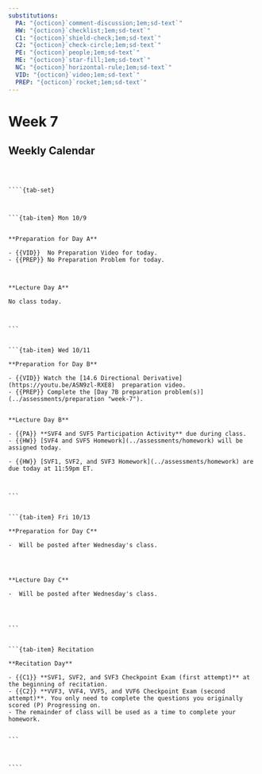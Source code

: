 ```yaml
---
substitutions:
  PA: "{octicon}`comment-discussion;1em;sd-text`"
  HW: "{octicon}`checklist;1em;sd-text`"
  C1: "{octicon}`shield-check;1em;sd-text`"
  C2: "{octicon}`check-circle;1em;sd-text`"
  PE: "{octicon}`people;1em;sd-text`"
  ME: "{octicon}`star-fill;1em;sd-text`"
  NC: "{octicon}`horizontal-rule;1em;sd-text`"
  VID: "{octicon}`video;1em;sd-text`"
  PREP: "{octicon}`rocket;1em;sd-text`"
---
```


Week 7
============================

## Weekly Calendar


`````{card}



````{tab-set}



```{tab-item} Mon 10/9


**Preparation for Day A**

- {{VID}}  No Preparation Video for today.  
- {{PREP}} No Preparation Problem for today.



**Lecture Day A**

No class today.



```


```{tab-item} Wed 10/11

**Preparation for Day B**

- {{VID}} Watch the [14.6 Directional Derivative](https://youtu.be/ASN9zl-RXE8)  preparation video. 
- {{PREP}} Complete the [Day 7B preparation problem(s)](../assessments/preparation "week-7").


**Lecture Day B**

- {{PA}} **SVF4 and SVF5 Participation Activity** due during class.
- {{HW}} [SVF4 and SVF5 Homework](../assessments/homework) will be assigned today.

- {{HW}} [SVF1, SVF2, and SVF3 Homework](../assessments/homework) are due today at 11:59pm ET.



```


```{tab-item} Fri 10/13

**Preparation for Day C**

-  Will be posted after Wednesday's class.




**Lecture Day C**

-  Will be posted after Wednesday's class.




```


```{tab-item} Recitation

**Recitation Day** 

- {{C1}} **SVF1, SVF2, and SVF3 Checkpoint Exam (first attempt)** at the beginning of recitation.
- {{C2}} **VVF3, VVF4, VVF5, and VVF6 Checkpoint Exam (second attempt)**. You only need to complete the questions you originally scored (P) Progressing on.
- The remainder of class will be used as a time to complete your homework.


```



````

`````









